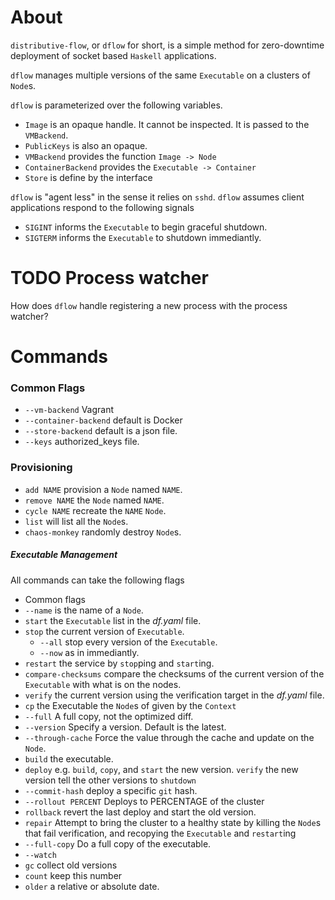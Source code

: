 # About

`distributive-flow`, or `dflow` for short, is a simple method for zero-downtime deployment of socket based `Haskell` applications.

`dflow` manages multiple versions of the same `Executable` on a clusters of `Node`s.

`dflow` is parameterized over the following variables.
- `Image` is an opaque handle. It cannot be inspected. It is passed to the `VMBackend`.
- `PublicKeys` is also an opaque.
- `VMBackend` provides the function `Image -> Node`
- `ContainerBackend` provides the `Executable -> Container`
- `Store` is define by the interface

`dflow` is "agent less" in the sense it relies on `sshd`. `dflow` assumes client applications respond to the following signals

- `SIGINT`  informs the `Executable` to begin graceful shutdown.
- `SIGTERM`  informs the `Executable` to shutdown immediantly.

# TODO Process watcher
How does `dflow` handle registering a new process with the process watcher?

# Commands

### Common Flags
- `--vm-backend` Vagrant
- `--container-backend` default is Docker
- `--store-backend` default is a json file.
- `--keys` authorized_keys file.

### Provisioning
- `add NAME` provision a `Node` named `NAME`.
- `remove NAME` the `Node` named `NAME`.
- `cycle NAME` recreate the `NAME` `Node`.
- `list` will list all the `Node`s.
- `chaos-monkey` randomly destroy `Node`s.

##### Executable Management

All commands can take the following flags
- Common flags
 - `--name`  is the name of a `Node`.
- `start` the `Executable` list in the *df.yaml* file.
- `stop`  the current version of `Executable`.
  - `--all` stop every version of the `Executable`.
  - `--now` as in immediantly.
- `restart` the service by `stop`ping and `start`ing.
- `compare-checksums` compare the checksums of the current version of the `Executable` with what is on the nodes.
- `verify` the current version using the verification target in the *df.yaml* file.
- `cp` the Executable the `Node`s of given by the `Context`
 - `--full` A full copy, not the optimized diff.
 - `--version` Specify a version. Default is the latest.
 - `--through-cache` Force the value through the cache and update on the `Node`.
- `build` the executable.
- `deploy` e.g. `build`, `copy`, and `start` the new version. `verify` the new
  version tell the other versions to `shutdown`
 - `--commit-hash` deploy a specific `git` hash.
 - `--rollout PERCENT` Deploys to PERCENTAGE of the cluster
- `rollback` revert the last deploy and start the old version.
- `repair` Attempt to bring the cluster to a healthy state by killing the `Node`s that fail verification, and recopying the `Executable` and `restart`ing
 - `--full-copy` Do a full copy of the executable.
 - `--watch`
- `gc` collect old versions
 - `count` keep this number
 - `older` a relative or absolute date.
